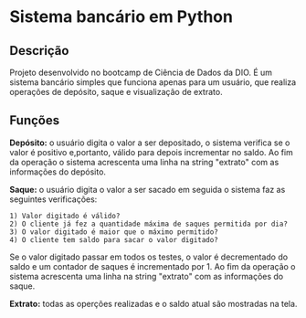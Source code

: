 # Sistema bancário em Python

## Descrição
Projeto desenvolvido no bootcamp de Ciência de Dados da DIO. É um sistema bancário simples que funciona apenas para um usuário, que realiza operações de depósito, saque e visualização de extrato.

## Funções

**Depósito:** o usuário digita o valor a ser depositado, o sistema verifica se o valor é positivo e,portanto, válido para depois incrementar no saldo. Ao fim da operação o sistema acrescenta uma linha na string "extrato" com as informações do depósito.

**Saque:** o usuário digita o valor a ser sacado em seguida o sistema faz as seguintes verificações:

    1) Valor digitado é válido?
    2) O cliente já fez a quantidade máxima de saques permitida por dia?
    3) O valor digitado é maior que o máximo permitido?
    4) O cliente tem saldo para sacar o valor digitado?

Se o valor digitado passar em todos os testes, o valor é decrementado do saldo e um contador de saques é incrementado por 1. Ao fim da operação o sistema acrescenta uma linha na string "extrato" com as informações do saque.

**Extrato:** todas as operções realizadas e o saldo atual são mostradas na tela.
